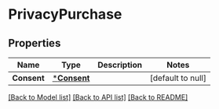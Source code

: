 # PrivacyPurchase

## Properties
Name | Type | Description | Notes
------------ | ------------- | ------------- | -------------
**Consent** | [***Consent**](Consent.md) |  | [default to null]

[[Back to Model list]](../README.md#documentation-for-models) [[Back to API list]](../README.md#documentation-for-api-endpoints) [[Back to README]](../README.md)

